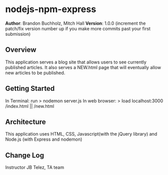 # nodejs-npm-express

**Author**: Brandon Buchholz, Mitch Hall
**Version**: 1.0.0 (increment the patch/fix version number up if you make more commits past your first submission)

## Overview
This application serves a blog site that allows users to see currently published articles. It also serves a NEW.html page that will eventually allow new articles to be published.

## Getting Started
In Terminal: run > nodemon server.js
In web browser: > load localhost:3000 /index.html || /new.html


## Architecture
This application uses HTML, CSS, Javascript(with the jQuery library) and Node.js (with Express and nodemon)

## Change Log
<!-- Use this are to document the iterative changes made to your application as each feature is successfully implemented. Use time stamps. Here's an examples:
12/19/2017 -  completed our reviews for server.js/articles.js, initial project file directory built out, installed express/nodemon, added in node_modules to git ignore. In server.js told it how and what to load using express. 


## Credits and Collaborations
<!-- Give credit (and a link) to other people or resources that helped you build this application. -->
Instructor JB Telez, TA team